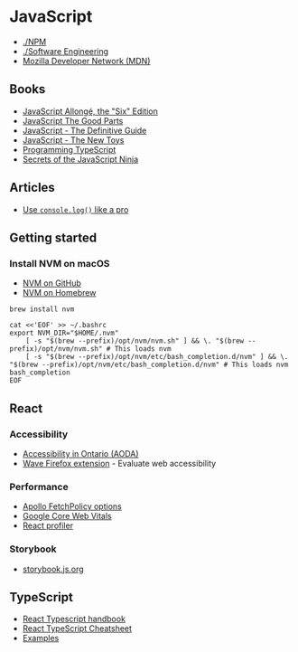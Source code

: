 # JavaScript

* [./NPM](./npm.md)
* [./Software Engineering](./software-engineering.md)
* [Mozilla Developer Network (MDN)](https://developer.mozilla.org/en-US/)

## Books

* [JavaScript Allongé, the "Six" Edition](https://leanpub.com/javascriptallongesix/read)
* [JavaScript The Good Parts](https://www.oreilly.com/library/view/javascript-the-good/9780596517748/)
* [JavaScript - The Definitive Guide](https://www.oreilly.com/library/view/javascript-the-definitive/9781491952016/)
* [JavaScript - The New Toys](https://www.wiley.com/en-us/JavaScript:+The+New+Toys-p-9781119367963)
* [Programming TypeScript](https://www.oreilly.com/library/view/programming-typescript/9781492037644/)
* [Secrets of the JavaScript Ninja](https://www.manning.com/books/secrets-of-the-javascript-ninja-second-edition)

## Articles

* [Use `console.log()` like a pro](https://markodenic.com/use-console-log-like-a-pro/)

## Getting started

### Install NVM on macOS

* [NVM on GitHub](https://github.com/nvm-sh/nvm)
* [NVM on Homebrew](https://formulae.brew.sh/formula/nvm)

```
brew install nvm

cat <<'EOF' >> ~/.bashrc
export NVM_DIR="$HOME/.nvm"
    [ -s "$(brew --prefix)/opt/nvm/nvm.sh" ] && \. "$(brew --prefix)/opt/nvm/nvm.sh" # This loads nvm
    [ -s "$(brew --prefix)/opt/nvm/etc/bash_completion.d/nvm" ] && \. "$(brew --prefix)/opt/nvm/etc/bash_completion.d/nvm" # This loads nvm bash_completion
EOF
```

## React

### Accessibility

* [Accessibility in Ontario (AODA)](https://www.ontario.ca/page/accessibility-in-ontario)
* [Wave Firefox extension](https://addons.mozilla.org/en-CA/firefox/addon/wave-accessibility-tool/?utm_source=addons.mozilla.org&utm_medium=referral&utm_content=search) - Evaluate web accessibility

### Performance

* [Apollo FetchPolicy options](https://www.apollographql.com/docs/react/data/queries/#setting-a-fetch-policy)
* [Google Core Web Vitals](https://web.dev/vitals/)
* [React profiler](https://reactjs.org/docs/profiler.html)

### Storybook

* [storybook.js.org](https://storybook.js.org/)

## TypeScript

* [React Typescript handbook](https://www.typescriptlang.org/docs/handbook/react.html)
* [React TypeScript Cheatsheet](https://react-typescript-cheatsheet.netlify.app/docs/basic/setup)
* [Examples](https://dev.to/bendman/react-typescript-cheatsheet-1f2h)
